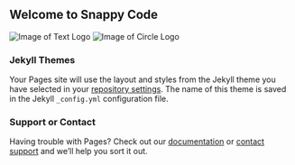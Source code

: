 ## Welcome to Snappy Code

![Image of Text Logo](https://snappycode.github.io/logo-text.png)
![Image of Circle Logo](https://snappycode.github.io/logo-circle.png)

### Jekyll Themes

Your Pages site will use the layout and styles from the Jekyll theme you have selected in your [repository settings](https://github.com/SnapPyCode/snappycode.github.io/settings). The name of this theme is saved in the Jekyll `_config.yml` configuration file.

### Support or Contact

Having trouble with Pages? Check out our [documentation](https://help.github.com/categories/github-pages-basics/) or [contact support](https://github.com/contact) and we’ll help you sort it out.
